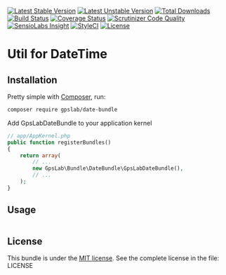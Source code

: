 [![Latest Stable Version](https://img.shields.io/packagist/v/gpslab/date-bundle.svg?maxAge=3600&label=stable)](https://packagist.org/packages/gpslab/date-bundle)
[![Latest Unstable Version](https://img.shields.io/packagist/vpre/gpslab/date-bundle.svg?maxAge=3600&label=unstable)](https://packagist.org/packages/gpslab/date-bundle)
[![Total Downloads](https://img.shields.io/packagist/dt/gpslab/date-bundle.svg?maxAge=3600)](https://packagist.org/packages/gpslab/date-bundle)
[![Build Status](https://img.shields.io/travis/gpslab/date-bundle.svg?maxAge=3600)](https://travis-ci.org/gpslab/date-bundle)
[![Coverage Status](https://img.shields.io/coveralls/gpslab/date-bundle.svg?maxAge=3600)](https://coveralls.io/github/gpslab/date-bundle?branch=master)
[![Scrutinizer Code Quality](https://img.shields.io/scrutinizer/g/gpslab/date-bundle.svg?maxAge=3600)](https://scrutinizer-ci.com/g/gpslab/date-bundle/?branch=master)
[![SensioLabs Insight](https://img.shields.io/sensiolabs/i/e02ff7b3-f7f5-493e-8afc-03317ab7fe8e.svg?maxAge=3600&label=SLInsight)](https://insight.sensiolabs.com/projects/e02ff7b3-f7f5-493e-8afc-03317ab7fe8e)
[![StyleCI](https://styleci.io/repos/75742790/shield?branch=master)](https://styleci.io/repos/75742790)
[![License](https://img.shields.io/packagist/l/gpslab/date-bundle.svg?maxAge=3600)](https://github.com/gpslab/date-bundle)

Util for DateTime
===================

## Installation

Pretty simple with [Composer](http://packagist.org), run:

```sh
composer require gpslab/date-bundle
```

Add GpsLabDateBundle to your application kernel

```php
// app/AppKernel.php
public function registerBundles()
{
    return array(
        // ...
        new GpsLab\Bundle\DateBundle\GpsLabDateBundle(),
        // ...
    );
}
```

## Usage

```
```

## License

This bundle is under the [MIT license](http://opensource.org/licenses/MIT). See the complete license in the file: LICENSE
